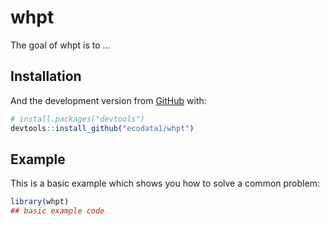 
<!-- README.md is generated from README.Rmd. Please edit that file -->

# whpt

The goal of whpt is to …

## Installation

And the development version from [GitHub](https://github.com/) with:

``` r
# install.packages("devtools")
devtools::install_github("ecodata1/whpt")
```

## Example

This is a basic example which shows you how to solve a common problem:

``` r
library(whpt)
## basic example code
```
